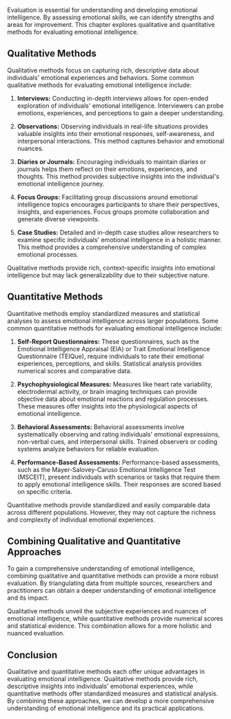 
Evaluation is essential for understanding and developing emotional intelligence. By assessing emotional skills, we can identify strengths and areas for improvement. This chapter explores qualitative and quantitative methods for evaluating emotional intelligence.

Qualitative Methods
-------------------

Qualitative methods focus on capturing rich, descriptive data about individuals' emotional experiences and behaviors. Some common qualitative methods for evaluating emotional intelligence include:

1. **Interviews:** Conducting in-depth interviews allows for open-ended exploration of individuals' emotional intelligence. Interviewers can probe emotions, experiences, and perceptions to gain a deeper understanding.

2. **Observations:** Observing individuals in real-life situations provides valuable insights into their emotional responses, self-awareness, and interpersonal interactions. This method captures behavior and emotional nuances.

3. **Diaries or Journals:** Encouraging individuals to maintain diaries or journals helps them reflect on their emotions, experiences, and thoughts. This method provides subjective insights into the individual's emotional intelligence journey.

4. **Focus Groups:** Facilitating group discussions around emotional intelligence topics encourages participants to share their perspectives, insights, and experiences. Focus groups promote collaboration and generate diverse viewpoints.

5. **Case Studies:** Detailed and in-depth case studies allow researchers to examine specific individuals' emotional intelligence in a holistic manner. This method provides a comprehensive understanding of complex emotional processes.

Qualitative methods provide rich, context-specific insights into emotional intelligence but may lack generalizability due to their subjective nature.

Quantitative Methods
--------------------

Quantitative methods employ standardized measures and statistical analyses to assess emotional intelligence across larger populations. Some common quantitative methods for evaluating emotional intelligence include:

1. **Self-Report Questionnaires:** These questionnaires, such as the Emotional Intelligence Appraisal (EIA) or Trait Emotional Intelligence Questionnaire (TEIQue), require individuals to rate their emotional experiences, perceptions, and skills. Statistical analysis provides numerical scores and comparative data.

2. **Psychophysiological Measures:** Measures like heart rate variability, electrodermal activity, or brain imaging techniques can provide objective data about emotional reactions and regulation processes. These measures offer insights into the physiological aspects of emotional intelligence.

3. **Behavioral Assessments:** Behavioral assessments involve systematically observing and rating individuals' emotional expressions, non-verbal cues, and interpersonal skills. Trained observers or coding systems analyze behaviors for reliable evaluation.

4. **Performance-Based Assessments:** Performance-based assessments, such as the Mayer-Salovey-Caruso Emotional Intelligence Test (MSCEIT), present individuals with scenarios or tasks that require them to apply emotional intelligence skills. Their responses are scored based on specific criteria.

Quantitative methods provide standardized and easily comparable data across different populations. However, they may not capture the richness and complexity of individual emotional experiences.

Combining Qualitative and Quantitative Approaches
-------------------------------------------------

To gain a comprehensive understanding of emotional intelligence, combining qualitative and quantitative methods can provide a more robust evaluation. By triangulating data from multiple sources, researchers and practitioners can obtain a deeper understanding of emotional intelligence and its impact.

Qualitative methods unveil the subjective experiences and nuances of emotional intelligence, while quantitative methods provide numerical scores and statistical evidence. This combination allows for a more holistic and nuanced evaluation.

Conclusion
----------

Qualitative and quantitative methods each offer unique advantages in evaluating emotional intelligence. Qualitative methods provide rich, descriptive insights into individuals' emotional experiences, while quantitative methods offer standardized measures and statistical analysis. By combining these approaches, we can develop a more comprehensive understanding of emotional intelligence and its practical applications.
